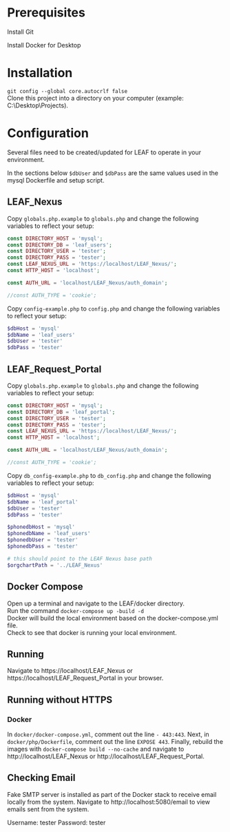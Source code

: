 # Prerequisites

Install Git

Install Docker for Desktop

# Installation

`git config --global core.autocrlf false`  
Clone this project into a directory on your computer (example: C:\Desktop\Projects).

# Configuration

Several files need to be created/updated for LEAF to operate in your environment.

In the sections below `$dbUser` and `$dbPass` are the same values used in the mysql Dockerfile and setup script.

## LEAF_Nexus

Copy `globals.php.example` to `globals.php` and change the following variables to reflect your setup:

```php
const DIRECTORY_HOST = 'mysql';
const DIRECTORY_DB = 'leaf_users';
const DIRECTORY_USER = 'tester';
const DIRECTORY_PASS = 'tester';
const LEAF_NEXUS_URL = 'https://localhost/LEAF_Nexus/';
const HTTP_HOST = 'localhost';

const AUTH_URL = 'localhost/LEAF_Nexus/auth_domain';

//const AUTH_TYPE = 'cookie';
```
	
Copy `config-example.php` to `config.php` and change the following variables to reflect your setup:

```php
$dbHost = 'mysql'
$dbName = 'leaf_users'
$dbUser = 'tester'
$dbPass = 'tester'
```

## LEAF_Request_Portal 

Copy `globals.php.example` to `globals.php` and change the following variables to reflect your setup:

```php
const DIRECTORY_HOST = 'mysql';
const DIRECTORY_DB = 'leaf_portal';
const DIRECTORY_USER = 'tester';
const DIRECTORY_PASS = 'tester';
const LEAF_NEXUS_URL = 'https://localhost/LEAF_Nexus/';
const HTTP_HOST = 'localhost';

const AUTH_URL = 'localhost/LEAF_Nexus/auth_domain';

//const AUTH_TYPE = 'cookie';
```

Copy `db_config-example.php` to `db_config.php` and change the following variables to reflect your setup:

```php
$dbHost = 'mysql'
$dbName = 'leaf_portal'
$dbUser = 'tester'
$dbPass = 'tester'

$phonedbHost = 'mysql'
$phonedbName = 'leaf_users'
$phonedbUser = 'tester'
$phonedbPass = 'tester'	

# this should point to the LEAF Nexus base path 
$orgchartPath = '../LEAF_Nexus'
```

## Docker Compose

Open up a terminal and navigate to the LEAF/docker directory.  
Run the command `docker-compose up -build -d`  
Docker will build the local environment based on the docker-compose.yml file.  
Check to see that docker is running your local environment.  

## Running

Navigate to https://localhost/LEAF_Nexus or https://localhost/LEAF_Request_Portal in your browser.

## Running without HTTPS
### Docker
In `docker/docker-compose.yml`, comment out the line `- 443:443`.  Next, in `docker/php/Dockerfile`, comment out the line `EXPOSE 443`.  Finally, rebuild the images with `docker-compose build --no-cache` and navigate to http://localhost/LEAF_Nexus or http://localhost/LEAF_Request_Portal.


## Checking Email

Fake SMTP server is installed as part of the Docker stack to receive email locally from the system. Navigate to http://localhost:5080/email to view emails sent from the system.

Username: tester
Password: tester
